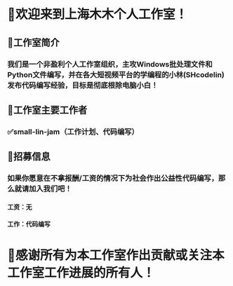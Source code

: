 # 🚀欢迎来到上海木木个人工作室！
## 🌟工作室简介
### 我们是一个非盈利个人工作室组织，主攻Windows批处理文件和Python文件编写，并在各大短视频平台的学编程的小林(SHcodelin)发布代码编写经验，目标是彻底根除电脑小白！
## 🤝工作室主要工作者
### ✅small-lin-jam（工作计划、代码编写）
## 🤝招募信息
### 如果你愿意在不拿报酬/工资的情况下为社会作出公益性代码编写，那么就请加入我们吧！
#### 工资：无
#### 工作：代码编写
# 🙏感谢所有为本工作室作出贡献或关注本工作室工作进展的所有人！
